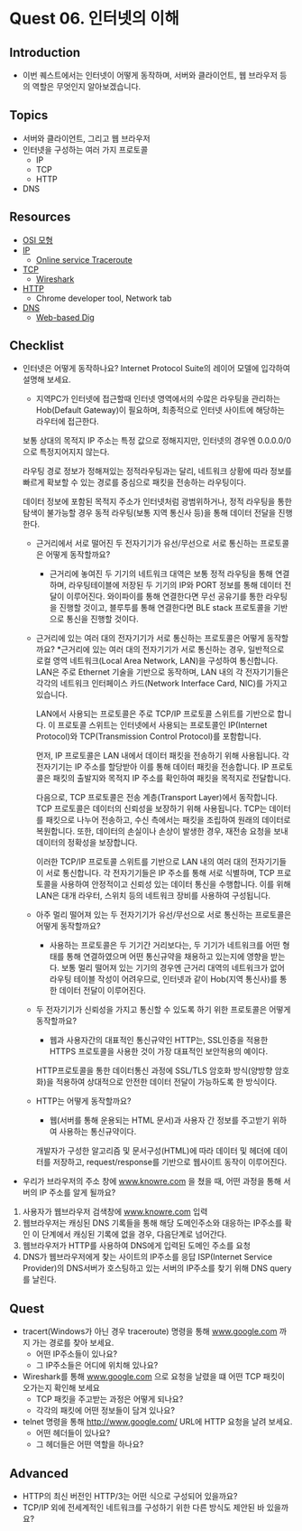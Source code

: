 # Quest 06. 인터넷의 이해

## Introduction
* 이번 퀘스트에서는 인터넷이 어떻게 동작하며, 서버와 클라이언트, 웹 브라우저 등의 역할은 무엇인지 알아보겠습니다.

## Topics
* 서버와 클라이언트, 그리고 웹 브라우저
* 인터넷을 구성하는 여러 가지 프로토콜
  * IP
  * TCP
  * HTTP
* DNS

## Resources
* [OSI 모형](https://ko.wikipedia.org/wiki/OSI_%EB%AA%A8%ED%98%95)
* [IP](https://ko.wikipedia.org/wiki/%EC%9D%B8%ED%84%B0%EB%84%B7_%ED%94%84%EB%A1%9C%ED%86%A0%EC%BD%9C)
  * [Online service Traceroute](http://ping.eu/traceroute/)
* [TCP](https://ko.wikipedia.org/wiki/%EC%A0%84%EC%86%A1_%EC%A0%9C%EC%96%B4_%ED%94%84%EB%A1%9C%ED%86%A0%EC%BD%9C)
  * [Wireshark](https://www.wireshark.org/download.html)
* [HTTP](https://ko.wikipedia.org/wiki/HTTP)
  * Chrome developer tool, Network tab
* [DNS](https://ko.wikipedia.org/wiki/%EB%8F%84%EB%A9%94%EC%9D%B8_%EB%84%A4%EC%9E%84_%EC%8B%9C%EC%8A%A4%ED%85%9C)
  * [Web-based Dig](http://networking.ringofsaturn.com/Tools/dig.php)

## Checklist
* 인터넷은 어떻게 동작하나요? Internet Protocol Suite의 레이어 모델에 입각하여 설명해 보세요.
  * 지역PC가 인터넷에 접근할때 인터넷 영역에서의 수많은 라우팅을 관리하는 Hob(Default Gateway)이 필요하며, 최종적으로 인터넷 사이트에 해당하는 라우터에 접근한다.
  
  보통 상대의 목적지 IP 주소는 특정 값으로 정해지지만, 인터넷의 경우엔 0.0.0.0/0으로 특정지어지지 않는다.
  
  라우팅 경로 정보가 정해져있는 정적라우팅과는 달리, 네트워크 상황에 따라 정보를 빠르게 확보할 수 있는 경로를 중심으로 패킷을 전송하는 라우팅이다.
  
  데이터 정보에 포함된 목적지 주소가 인터넷처럼 광범위하거나, 정적 라우팅을 통한 탐색이 불가능할 경우 동적 라우팅(보통 지역 통신사 등)을 통해 데이터 전달을 진행한다.
  
  * 근거리에서 서로 떨어진 두 전자기기가 유선/무선으로 서로 통신하는 프로토콜은 어떻게 동작할까요?
    * 근거리에 놓여진 두 기기의 네트워크 대역은 보통 정적 라우팅을 통해 연결하며, 라우팅테이블에 저장된 두 기기의 IP와 PORT 정보를 통해 데이터 전달이 이루어진다.
    와이파이를 통해 연결한다면 무선 공유기를 통한 라우팅을 진행할 것이고, 블루투를 통해 연결한다면 BLE stack 프로토콜을 기반으로 통신을 진행할 것이다.
  
  * 근거리에 있는 여러 대의 전자기기가 서로 통신하는 프로토콜은 어떻게 동작할까요?
    *근거리에 있는 여러 대의 전자기기가 서로 통신하는 경우, 일반적으로 로컬 영역 네트워크(Local Area Network, LAN)을 구성하여 통신합니다. LAN은 주로 Ethernet 기술을 기반으로 동작하며, LAN 내의 각 전자기기들은 각각의 네트워크 인터페이스 카드(Network Interface Card, NIC)를 가지고 있습니다.

    LAN에서 사용되는 프로토콜은 주로 TCP/IP 프로토콜 스위트를 기반으로 합니다. 이 프로토콜 스위트는 인터넷에서 사용되는 프로토콜인 IP(Internet Protocol)와 TCP(Transmission Control Protocol)를 포함합니다.

    먼저, IP 프로토콜은 LAN 내에서 데이터 패킷을 전송하기 위해 사용됩니다. 각 전자기기는 IP 주소를 할당받아 이를 통해 데이터 패킷을 전송합니다. IP 프로토콜은 패킷의 출발지와 목적지 IP 주소를 확인하여 패킷을 목적지로 전달합니다.

    다음으로, TCP 프로토콜은 전송 계층(Transport Layer)에서 동작합니다. TCP 프로토콜은 데이터의 신뢰성을 보장하기 위해 사용됩니다. TCP는 데이터를 패킷으로 나누어 전송하고, 수신 측에서는 패킷을 조립하여 원래의 데이터로 복원합니다. 또한, 데이터의 손실이나 손상이 발생한 경우, 재전송 요청을 보내 데이터의 정확성을 보장합니다.

    이러한 TCP/IP 프로토콜 스위트를 기반으로 LAN 내의 여러 대의 전자기기들이 서로 통신합니다. 각 전자기기들은 IP 주소를 통해 서로 식별하며, TCP 프로토콜을 사용하여 안정적이고 신뢰성 있는 데이터 통신을 수행합니다. 이를 위해 LAN은 대개 라우터, 스위치 등의 네트워크 장비를 사용하여 구성됩니다.

  * 아주 멀리 떨어져 있는 두 전자기기가 유선/무선으로 서로 통신하는 프로토콜은 어떻게 동작할까요?
    * 사용하는 프로토콜은 두 기기간 거리보다는, 두 기기가 네트워크를 어떤 형태를 통해 연결하였으며 어떤 통신규약을 채용하고 있는지에 영향을 받는다.
    보통 멀리 떨어져 있는 기기의 경우엔 근거리 대역의 네트워크가 없어 라우팅 테이블 작성이 어려우므로, 인터넷과 같이 Hob(지역 통신사)를 통한 데이터 전달이 이루어진다.
  
  * 두 전자기기가 신뢰성을 가지고 통신할 수 있도록 하기 위한 프로토콜은 어떻게 동작할까요?
    * 웹과 사용자간의 대표적인 통신규약인 HTTP는, SSL인증을 적용한 HTTPS 프로토콜을 사용한 것이 가장 대표적인 보안적용의 예이다.
 
    HTTP프로토콜을 통한 데이터통신 과정에 SSL/TLS 암호화 방식(양방향 암호화)을 적용하여 상대적으로 안전한 데이터 전달이 가능하도록 한 방식이다.
  
  * HTTP는 어떻게 동작할까요?
    * 웹(서버를 통해 운용되는 HTML 문서)과 사용자 간 정보를 주고받기 위하여 사용하는 통신규약이다.
  
    개발자가 구성한 알고리즘 및 문서구성(HTML)에 따라 데이터 및 헤더에 데이터를 저장하고, request/response를 기반으로 웹사이트 동작이 이루어진다.

* 우리가 브라우저의 주소 창에 www.knowre.com 을 쳤을 때, 어떤 과정을 통해 서버의 IP 주소를 알게 될까요?
1. 사용자가 웹브라우저 검색창에 www.knowre.com 입력
2. 웹브라우저는 캐싱된 DNS 기록들을 통해 해당 도메인주소와 대응하는 IP주소를 확인 이 단계에서 캐싱된 기록에 없을 경우, 다음단계로 넘어간다.
3. 웹브라우저가 HTTP를 사용하여 DNS에게 입력된 도메인 주소를 요청
4. DNS가 웹브라우저에게 찾는 사이트의 IP주소를 응답
ISP(Internet Service Provider)의 DNS서버가 호스팅하고 있는 서버의 IP주소를 찾기 위해 DNS query를 날린다.

## Quest
* tracert(Windows가 아닌 경우 traceroute) 명령을 통해 www.google.com 까지 가는 경로를 찾아 보세요.
  * 어떤 IP주소들이 있나요?
  * 그 IP주소들은 어디에 위치해 있나요?
* Wireshark를 통해 www.google.com 으로 요청을 날렸을 떄 어떤 TCP 패킷이 오가는지 확인해 보세요
  * TCP 패킷을 주고받는 과정은 어떻게 되나요?
  * 각각의 패킷에 어떤 정보들이 담겨 있나요?
* telnet 명령을 통해 http://www.google.com/ URL에 HTTP 요청을 날려 보세요.
  * 어떤 헤더들이 있나요?
  * 그 헤더들은 어떤 역할을 하나요?

## Advanced
* HTTP의 최신 버전인 HTTP/3는 어떤 식으로 구성되어 있을까요?
* TCP/IP 외에 전세계적인 네트워크를 구성하기 위한 다른 방식도 제안된 바 있을까요?
